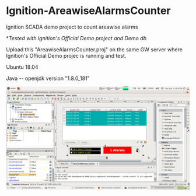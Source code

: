 # Ignition-AreawiseAlarmsCounter
Ignition SCADA demo project to count areawise alarms

**Tested with Ignition's Official Demo project and Demo db*

Upload this "AreawiseAlarmsCounter.proj" on the same GW server where Ignition's Official Demo projec is running and test.

Ubuntu 18.04

Java -- openjdk version "1.8.0_181"

![](https://github.com/alamsha/Ignition-AreawiseAlarmsCounter/blob/master/Areawise%20Alarms.png)


